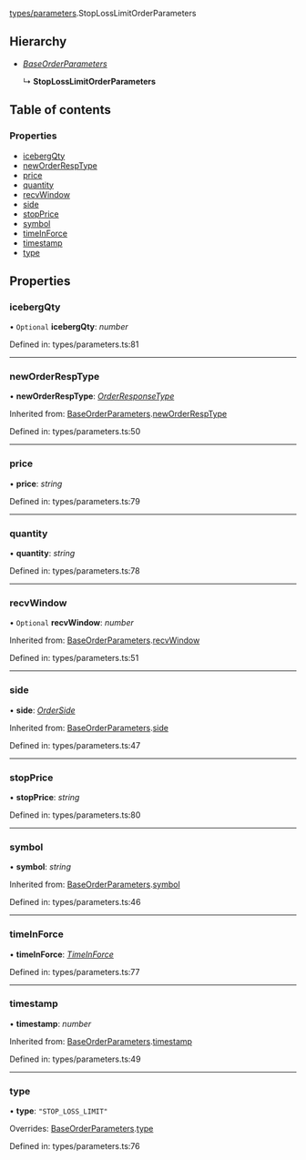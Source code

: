 [types/parameters](../modules/Module:-types/parameters).StopLossLimitOrderParameters

## Hierarchy

* [*BaseOrderParameters*](./Interface:-BaseOrderParameters)

  ↳ **StopLossLimitOrderParameters**

## Table of contents

### Properties

- [icebergQty](./Interface:-StopLossLimitOrderParameters#icebergqty)
- [newOrderRespType](./Interface:-StopLossLimitOrderParameters#neworderresptype)
- [price](./Interface:-StopLossLimitOrderParameters#price)
- [quantity](./Interface:-StopLossLimitOrderParameters#quantity)
- [recvWindow](./Interface:-StopLossLimitOrderParameters#recvwindow)
- [side](./Interface:-StopLossLimitOrderParameters#side)
- [stopPrice](./Interface:-StopLossLimitOrderParameters#stopprice)
- [symbol](./Interface:-StopLossLimitOrderParameters#symbol)
- [timeInForce](./Interface:-StopLossLimitOrderParameters#timeinforce)
- [timestamp](./Interface:-StopLossLimitOrderParameters#timestamp)
- [type](./Interface:-StopLossLimitOrderParameters#type)

## Properties

### icebergQty

• `Optional` **icebergQty**: *number*

Defined in: types/parameters.ts:81

___

### newOrderRespType

• **newOrderRespType**: [*OrderResponseType*](../modules/Module:-types/enums#orderresponsetype)

Inherited from: [BaseOrderParameters](./Interface:-BaseOrderParameters).[newOrderRespType](./Interface:-BaseOrderParameters#neworderresptype)

Defined in: types/parameters.ts:50

___

### price

• **price**: *string*

Defined in: types/parameters.ts:79

___

### quantity

• **quantity**: *string*

Defined in: types/parameters.ts:78

___

### recvWindow

• `Optional` **recvWindow**: *number*

Inherited from: [BaseOrderParameters](./Interface:-BaseOrderParameters).[recvWindow](./Interface:-BaseOrderParameters#recvwindow)

Defined in: types/parameters.ts:51

___

### side

• **side**: [*OrderSide*](../modules/Module:-types/enums#orderside)

Inherited from: [BaseOrderParameters](./Interface:-BaseOrderParameters).[side](./Interface:-BaseOrderParameters#side)

Defined in: types/parameters.ts:47

___

### stopPrice

• **stopPrice**: *string*

Defined in: types/parameters.ts:80

___

### symbol

• **symbol**: *string*

Inherited from: [BaseOrderParameters](./Interface:-BaseOrderParameters).[symbol](./Interface:-BaseOrderParameters#symbol)

Defined in: types/parameters.ts:46

___

### timeInForce

• **timeInForce**: [*TimeInForce*](../modules/Module:-types/enums#timeinforce)

Defined in: types/parameters.ts:77

___

### timestamp

• **timestamp**: *number*

Inherited from: [BaseOrderParameters](./Interface:-BaseOrderParameters).[timestamp](./Interface:-BaseOrderParameters#timestamp)

Defined in: types/parameters.ts:49

___

### type

• **type**: ``"STOP_LOSS_LIMIT"``

Overrides: [BaseOrderParameters](./Interface:-BaseOrderParameters).[type](./Interface:-BaseOrderParameters#type)

Defined in: types/parameters.ts:76
